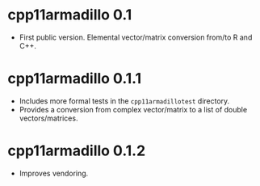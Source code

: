 # cpp11armadillo 0.1

* First public version. Elemental vector/matrix conversion from/to R and C++.

# cpp11armadillo 0.1.1

* Includes more formal tests in the `cpp11armadillotest` directory.
* Provides a conversion from complex vector/matrix to a list of double
  vectors/matrices.
  
# cpp11armadillo 0.1.2

* Improves vendoring.
